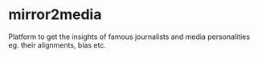 # mirror2media
Platform to get the insights of famous journalists and media personalities eg. their alignments, bias etc.
